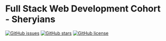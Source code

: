 # Full Stack Web Development Cohort - Sheryians

[![GitHub issues](https://img.shields.io/github/issues/adityadomle/Full-Stack-Web-Cohort-Sheryians)](https://github.com/adityadomle/Full-Stack-Web-Cohort-Sheryians/issues)
[![GitHub stars](https://img.shields.io/github/stars/adityadomle/Full-Stack-Web-Cohort-Sheryians)](https://github.com/adityadomle/Full-Stack-Web-Cohort-Sheryians/stargazers)
[![GitHub license](https://img.shields.io/github/license/adityadomle/Full-Stack-Web-Cohort-Sheryians)](https://github.com/adityadomle/Full-Stack-Web-Cohort-Sheryians/blob/main/LICENSE)
